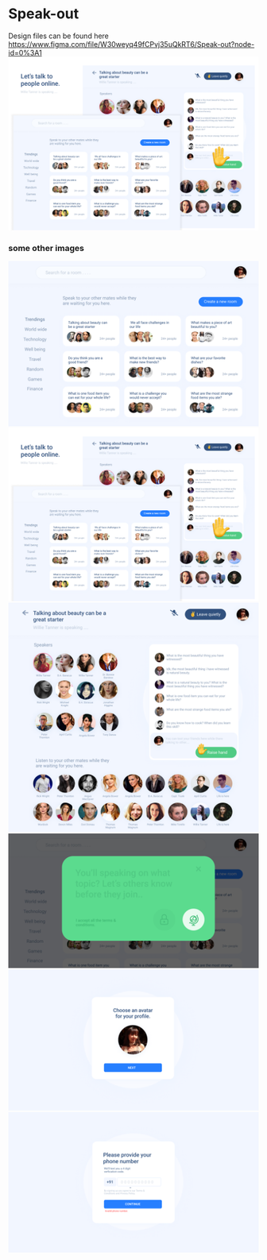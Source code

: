 # Speak-out

Design files can be found here https://www.figma.com/file/W30weyq49fCPvj35uQkRT6/Speak-out?node-id=0%3A1
<img src="images/Cover.png"/>

### some other images
<img src="images/Home.png"/>
<img src="images/Cover.png"/>
<img src="images/Room.png"/>
<img src="images/Model.png"/>

<img src="images/Profile.png"/>
<img src="images/Phone number.png"/>
